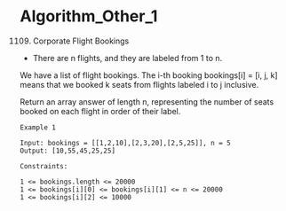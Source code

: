 # Algorithm_Other_1
1109. Corporate Flight Bookings

- There are n flights, and they are labeled from 1 to n.

We have a list of flight bookings.  The i-th booking bookings[i] = [i, j, k] means that we booked k seats from flights labeled i to j inclusive.

Return an array answer of length n, representing the number of seats booked on each flight in order of their label.

```
Example 1

Input: bookings = [[1,2,10],[2,3,20],[2,5,25]], n = 5
Output: [10,55,45,25,25]

```


```
Constraints:

1 <= bookings.length <= 20000
1 <= bookings[i][0] <= bookings[i][1] <= n <= 20000
1 <= bookings[i][2] <= 10000

```